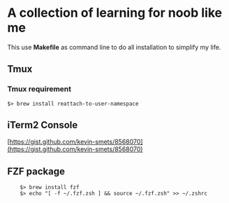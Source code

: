 # A collection of learning for noob like me
This use **Makefile** as command line to do all installation to simplify my life.



## Tmux
### Tmux requirement

	$> brew install reattach-to-user-namespace




## iTerm2 Console

[https://gist.github.com/kevin-smets/8568070](https://gist.github.com/kevin-smets/8568070)


## FZF package

		$> brew install fzf
		$> echo "[ -f ~/.fzf.zsh ] && source ~/.fzf.zsh" >> ~/.zshrc	
